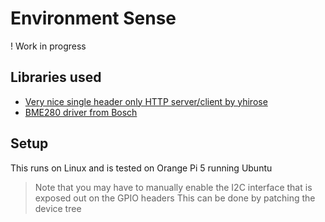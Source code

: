 # Environment Sense

! Work in progress

## Libraries used
- [Very nice single header only HTTP server/client by yhirose](https://github.com/yhirose/cpp-httplib)
- [BME280 driver from Bosch](https://github.com/boschsensortec/BME280_driver)

## Setup
This runs on Linux and is tested on Orange Pi 5 running Ubuntu
> Note that you may have to manually enable the I2C interface that is exposed out on the GPIO headers
> This can be done by patching the device tree

